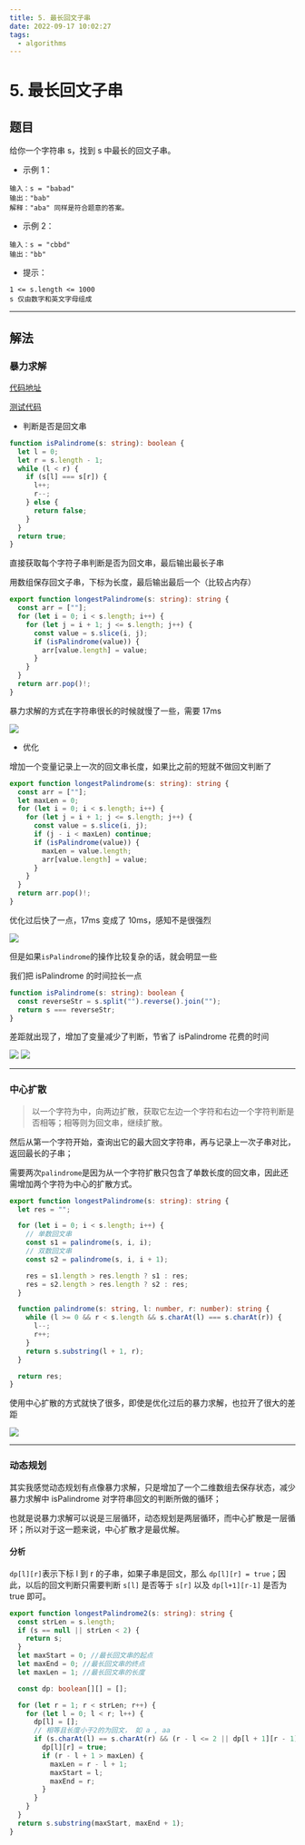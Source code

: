 ```yaml
---
title: 5. 最长回文子串
date: 2022-09-17 10:02:27
tags:
  - algorithms
---
```


# 5. 最长回文子串

## 题目

给你一个字符串 s，找到 s 中最长的回文子串。

- 示例 1：

```
输入：s = "babad"
输出："bab"
解释："aba" 同样是符合题意的答案。
```

- 示例 2：

```
输入：s = "cbbd"
输出："bb"
```

- 提示：

```
1 <= s.length <= 1000
s 仅由数字和英文字母组成
```

---

## 解法

### 暴力求解

[代码地址](https://github.com/shellingfordly/algorithms/blob/master/src/5_longestPalindrome/longestPalindrome.ts)

[测试代码](https://github.com/shellingfordly/algorithms/blob/master/src/5_longestPalindrome/longestPalindrome.spec.ts)

- 判断是否是回文串

```ts
function isPalindrome(s: string): boolean {
  let l = 0;
  let r = s.length - 1;
  while (l < r) {
    if (s[l] === s[r]) {
      l++;
      r--;
    } else {
      return false;
    }
  }
  return true;
}
```

直接获取每个字符子串判断是否为回文串，最后输出最长子串

用数组保存回文子串，下标为长度，最后输出最后一个（比较占内存）

```ts
export function longestPalindrome(s: string): string {
  const arr = [""];
  for (let i = 0; i < s.length; i++) {
    for (let j = i + 1; j <= s.length; j++) {
      const value = s.slice(i, j);
      if (isPalindrome(value)) {
        arr[value.length] = value;
      }
    }
  }
  return arr.pop()!;
}
```

暴力求解的方式在字符串很长的时候就慢了一些，需要 17ms

![](/images/leetcode/5_longestPalindrome_1.png)

- 优化

增加一个变量记录上一次的回文串长度，如果比之前的短就不做回文判断了

```ts
export function longestPalindrome(s: string): string {
  const arr = [""];
  let maxLen = 0;
  for (let i = 0; i < s.length; i++) {
    for (let j = i + 1; j <= s.length; j++) {
      const value = s.slice(i, j);
      if (j - i < maxLen) continue;
      if (isPalindrome(value)) {
        maxLen = value.length;
        arr[value.length] = value;
      }
    }
  }
  return arr.pop()!;
}
```

优化过后快了一点，17ms 变成了 10ms，感知不是很强烈

![](/images/leetcode/5_longestPalindrome_2.png)

但是如果`isPalindrome`的操作比较复杂的话，就会明显一些

我们把 isPalindrome 的时间拉长一点

```ts
function isPalindrome(s: string): boolean {
  const reverseStr = s.split("").reverse().join("");
  return s === reverseStr;
}
```

差距就出现了，增加了变量减少了判断，节省了 isPalindrome 花费的时间

![](/images/leetcode/5_longestPalindrome_3.png)
![](/images/leetcode/5_longestPalindrome_4.png)

---

### 中心扩散

> 以一个字符为中，向两边扩散，获取它左边一个字符和右边一个字符判断是否相等；相等则为回文串，继续扩散。

然后从第一个字符开始，查询出它的最大回文字符串，再与记录上一次子串对比，返回最长的子串；

需要两次`palindrome`是因为从一个字符扩散只包含了单数长度的回文串，因此还需增加两个字符为中心的扩散方式。

```ts
export function longestPalindrome(s: string): string {
  let res = "";

  for (let i = 0; i < s.length; i++) {
    // 单数回文串
    const s1 = palindrome(s, i, i);
    // 双数回文串
    const s2 = palindrome(s, i, i + 1);

    res = s1.length > res.length ? s1 : res;
    res = s2.length > res.length ? s2 : res;
  }

  function palindrome(s: string, l: number, r: number): string {
    while (l >= 0 && r < s.length && s.charAt(l) === s.charAt(r)) {
      l--;
      r++;
    }
    return s.substring(l + 1, r);
  }

  return res;
}
```

使用中心扩散的方式就快了很多，即使是优化过后的暴力求解，也拉开了很大的差距

![](/images/leetcode/5_longestPalindrome_5.png)

---

### 动态规划

其实我感觉动态规划有点像暴力求解，只是增加了一个二维数组去保存状态，减少暴力求解中 isPalindrome 对字符串回文的判断所做的循环；

也就是说暴力求解可以说是三层循环，动态规划是两层循环，而中心扩散是一层循环；所以对于这一题来说，中心扩散才是最优解。

#### 分析

`dp[l][r]`表示下标 l 到 r 的子串，如果子串是回文，那么 `dp[l][r] = true`；因此，以后的回文判断只需要判断 `s[l]` 是否等于 `s[r]` 以及 `dp[l+1][r-1]` 是否为 true 即可。

```ts
export function longestPalindrome2(s: string): string {
  const strLen = s.length;
  if (s == null || strLen < 2) {
    return s;
  }
  let maxStart = 0; //最长回文串的起点
  let maxEnd = 0; //最长回文串的终点
  let maxLen = 1; //最长回文串的长度

  const dp: boolean[][] = [];

  for (let r = 1; r < strLen; r++) {
    for (let l = 0; l < r; l++) {
      dp[l] = [];
      // 相等且长度小于2的为回文， 如 a , aa
      if (s.charAt(l) == s.charAt(r) && (r - l <= 2 || dp[l + 1][r - 1])) {
        dp[l][r] = true;
        if (r - l + 1 > maxLen) {
          maxLen = r - l + 1;
          maxStart = l;
          maxEnd = r;
        }
      }
    }
  }
  return s.substring(maxStart, maxEnd + 1);
}
```
